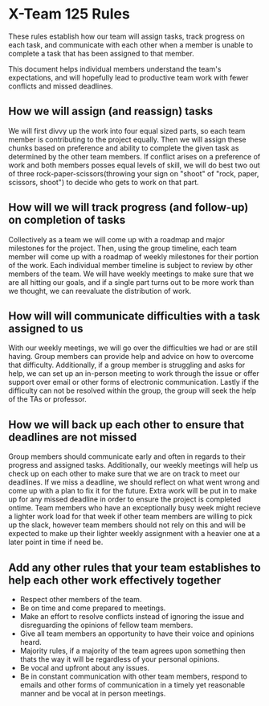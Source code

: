 # X-Team 125 Rules

These rules establish how our team will assign tasks,
track progress on each task, and communicate with each other 
when a member is unable to complete a task that has been assigned to that member.

This document helps individual members understand the team's expectations,
and will hopefully lead to productive team work with fewer conflicts
and missed deadlines.

## How we will assign (and reassign) tasks

We will first divvy up the work into four equal sized parts, so each team member is contributing to the project equally. Then we will assign these chunks based on preference and ability to complete the given task as determined by the other team members. If conflict arises on a preference of work and both members posses equal levels of skill, we will do best two out of three rock-paper-scissors(throwing your sign on "shoot" of "rock, paper, scissors, shoot") to decide who gets to work on that part.

## How will we will track progress (and follow-up) on completion of tasks

Collectively as a team we will come up with a roadmap and major milestones for the project. Then, using the group timeline, each team member will come up with a roadmap of weekly milestones for their portion of the work. Each individual member timeline is subject to review by other members of the team.  We will have weekly meetings to make sure that we are all hitting our goals, and if a single part turns out to be more work than we thought, we can reevaluate the distribution of work. 

## How will will communicate difficulties with a task assigned to us

With our weekly meetings, we will go over the difficulties we had or are still having. Group members can provide help and advice on how to overcome that difficulty. Additionally, if a group member is struggling and asks for help, we can set up an in-person meeting to work through the issue or offer support over email or other forms of electronic communication. Lastly if the difficulty can not be resolved within the group, the group will seek the help of the TAs or professor.

## How we will back up each other to ensure that deadlines are not missed

Group members should communicate early and often in regards to their progress and assigned tasks. Additionally, our weekly meetings will help us check up on each other to make sure that we are on track to meet our deadlines. If we miss a deadline, we should reflect on what went wrong and come up with a plan to fix it for the future. Extra work will be put in to make up for any missed deadline in order to ensure the project is completed ontime. Team members who have an exceptionally busy week might recieve a lighter work load for that week if other team members are willing to pick up the slack, however team members should not rely on this and will be expected to make up their lighter weekly assignment with a heavier one at a later point in time if need be.

## Add any other rules that your team establishes to help each other work effectively together

* Respect other members of the team.
* Be on time and come prepared to meetings.
* Make an effort to resolve conflicts instead of ignoring the issue and disreguarding the opinions of fellow team members.
* Give all team members an opportunity to have their voice and opinions heard.
* Majority rules, if a majority of the team agrees upon something then thats the way it will be regardless of your personal opinions.
* Be vocal and upfront about any issues.
* Be in constant communication with other team members, respond to emails and other forms of communication in a timely yet reasonable manner and be vocal at in person meetings.
